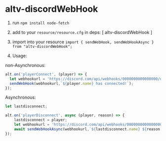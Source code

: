 # altv-discordWebHook

1. run `npm install node-fetch`

2. add to your `resource/resource.cfg`
in deps: [ altv-discordWebHook ]

3. import into your resource `import { sendWebHook, sendWebHookAsync } from "altv-discordWebHook";`

4. Usage:

non-Asynchronous: 
```js
alt.on('playerConnect', (player) => {
  let webhookurl = 'https://discord.com/api/webhooks/0000000000000000/qweqwe';
  sendWebHook(webhookurl,`${player.name} has connected!`);
});
```

Asynchronous: 

```js
let lastdisconnect;

alt.on('playerDisconnect', async (player, reason) => {
    lastdisconnect = player;
    let webhookurl = 'https://discord.com/api/webhooks/0000000000000000/qweqwe';
    await sendWebHookAsync(webhookurl,`${lastdisconnect.name} ${reason ? `has disconnected with reason: ${reason}.` : "has disconnected."}`);
});
```
